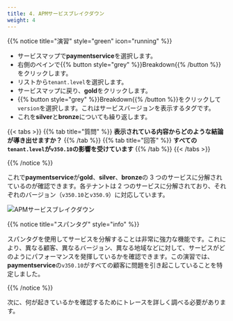 ```yaml
---
title: 4. APMサービスブレイクダウン
weight: 4
---
```


{{% notice title="演習" style="green" icon="running" %}}

- サービスマップで**paymentservice**を選択します。
- 右側のペインで{{% button style="grey"  %}}Breakdown{{% /button %}}をクリックします。
- リストから`tenant.level`を選択します。
- サービスマップに戻り、**gold**をクリックします。
- {{% button style="grey"  %}}Breakdown{{% /button %}}をクリックして`version`を選択します。これはサービスバージョンを表示するタグです。
- これを**silver**と**bronze**についても繰り返します。

{{< tabs >}}
{{% tab title="質問" %}}
**表示されている内容からどのような結論が導き出せますか？**
{{% /tab %}}
{{% tab title="回答" %}}
**すべての`tenant.level`が`v350.10`の影響を受けています**
{{% /tab %}}
{{< /tabs >}}

{{% /notice %}}

これで**paymentservice**が**gold**、**silver**、**bronze**の 3 つのサービスに分解されているのが確認できます。各テナントは 2 つのサービスに分解されており、それぞれのバージョン（`v350.10`と`v350.9`）に対応しています。

![APMサービスブレイクダウン](../images/apm-service-breakdown.png)

{{% notice title="スパンタグ" style="info" %}}

スパンタグを使用してサービスを分解することは非常に強力な機能です。これにより、異なる顧客、異なるバージョン、異なる地域などに対して、サービスがどのようにパフォーマンスを発揮しているかを確認できます。この演習では、**paymentservice**の`v350.10`がすべての顧客に問題を引き起こしていることを特定しました。

{{% /notice %}}

次に、何が起きているかを確認するためにトレースを詳しく調べる必要があります。
